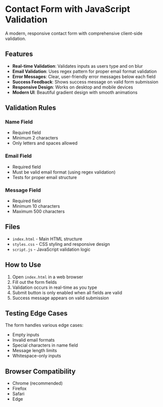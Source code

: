 # Contact Form with JavaScript Validation

A modern, responsive contact form with comprehensive client-side validation.

## Features

- **Real-time Validation**: Validates inputs as users type and on blur
- **Email Validation**: Uses regex pattern for proper email format validation
- **Error Messages**: Clear, user-friendly error messages below each field
- **Success Feedback**: Shows success message on valid form submission
- **Responsive Design**: Works on desktop and mobile devices
- **Modern UI**: Beautiful gradient design with smooth animations

## Validation Rules

### Name Field
- Required field
- Minimum 2 characters
- Only letters and spaces allowed

### Email Field
- Required field
- Must be valid email format (using regex validation)
- Tests for proper email structure

### Message Field
- Required field
- Minimum 10 characters
- Maximum 500 characters

## Files

- `index.html` - Main HTML structure
- `styles.css` - CSS styling and responsive design
- `script.js` - JavaScript validation logic

## How to Use

1. Open `index.html` in a web browser
2. Fill out the form fields
3. Validation occurs in real-time as you type
4. Submit button is only enabled when all fields are valid
5. Success message appears on valid submission

## Testing Edge Cases

The form handles various edge cases:
- Empty inputs
- Invalid email formats
- Special characters in name field
- Message length limits
- Whitespace-only inputs

## Browser Compatibility

- Chrome (recommended)
- Firefox
- Safari
- Edge